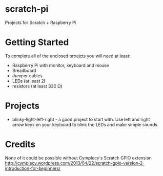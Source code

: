 scratch-pi
==========

Projects for Scratch + Raspberry Pi

Getting Started
===============

To complete all of the enclosed proejcts you will need at least: 
* Raspberry Pi with monitor, keyboard and mouse
* Breadboard
* Jumper cables
* LEDs (at least 2)
* resistors (at least 330 &#8486;)

Projects
========

* blinky-light-left-right - a good project to start with. Use left and right arrow keys on your keyboard to blink the LEDs and make simple sounds.

Credits
=======

None of it could be possible without Cymplecy's Scratch GPIO extension
http://cymplecy.wordpress.com/2013/04/22/scratch-gpio-version-2-introduction-for-beginners/
